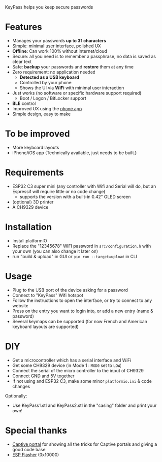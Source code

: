 KeyPass helps you keep secure passwords

# Features

- Manages your passwords **up to 31 characters**
- Simple: minimal user interface, polished UX
- **Offline**: Can work 100% without internet/cloud
- Secure: all you need is to remember a passphrase, no data is saved as clear text
- Safe: **backup** your passwords and **restore** them at any time
- Zero requirement: no application needed
    - **Detected as a USB keyboard**
    - Controlled by your phone
    - Shows the UI via **WiFi** with minimal user interaction
- Just works (no software or specific hardware support required)
    - Boot / Logon / BitLocker support
- **BLE** control
- Improved UX using the [phone app](https://github.com/fdev31/KeyPassBLE/)
- Simple design, easy to make

# To be improved

- More keyboard layouts
- iPhone/iOS app (Technically available, just needs to be built.)

# Requirements

- ESP32 C3 super mini (any controller with Wifi and Serial will do, but an Espressif will require little or no code change)
    - supports the version with a built-in 0.42" OLED screen
- (optional) 3D printer
- A CH9329 device

# Installation

- Install platformIO
- Replace the "12345678" WIFI password in `src/configuration.h` with your own (you can also change it later on)
- run "build & upload" in GUI or `pio run --target=upload` in CLI

# Usage

- Plug to the USB port of the device asking for a password
- Connect to "KeyPass" Wifi hotspot
- Follow the instructions to open the interface, or try to connect to any website
- Press on the entry you want to login into, or add a new entry (name & password)
- Several keymaps can be supported (for now French and American keyboard layouts are supported)

# DIY

- Get a microcontroller which has a serial interface and WiFi
- Get some CH9329 device (in Mode 1 : `MOD0` set to `LOW`)
- Connect the serial of the micro controller to the input of CH9329
- Connect GND and 5V together
- If not using and ESP32 C3, make some minor `platformio.ini` & code changes

Optionally:
- Use KeyPass1.stl and KeyPass2.stl in the "casing" folder and print your own!

# Special thanks

- [Captive portal](https://github.com/CDFER/Captive-Portal-ESP32/) for showing all the tricks for Captive portals and giving a good code base
- [ESP Flasher](https://espressif.github.io/esptool-js/) (0x10000)
